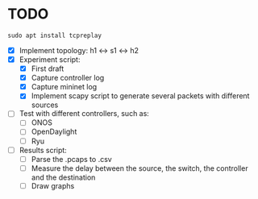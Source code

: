 # TODO

`sudo apt install tcpreplay`

- [X] Implement topology: h1 <-> s1 <-> h2
- [X] Experiment script:
  - [x] First draft
  - [X] Capture controller log
  - [X] Capture mininet log
  - [X] Implement scapy script to generate several packets with different sources
- [ ] Test with different controllers, such as:
  - [ ] ONOS
  - [ ] OpenDaylight
  - [ ] Ryu
- [ ] Results script:
  - [ ] Parse the .pcaps to .csv
  - [ ] Measure the delay between the source, the switch, the controller and the destination
  - [ ] Draw graphs
